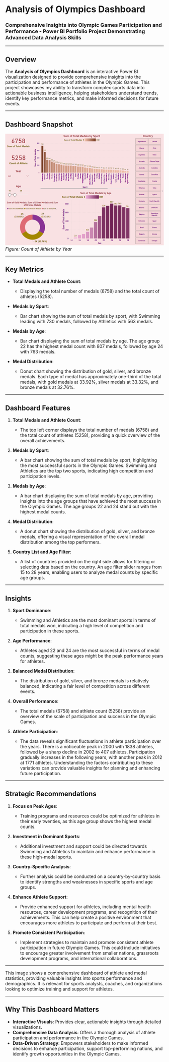 # **Analysis of Olympics Dashboard**  
### **Comprehensive Insights into Olympic Games Participation and Performance - Power BI Portfolio Project Demonstrating Advanced Data Analysis Skills**  

---

## **Overview**  
The **Analysis of Olympics Dashboard** is an interactive Power BI visualization designed to provide comprehensive insights into the participation and performance of athletes in the Olympic Games. This project showcases my ability to transform complex sports data into actionable business intelligence, helping stakeholders understand trends, identify key performance metrics, and make informed decisions for future events.

---

## **Dashboard Snapshot**  

![Count of Athlete by Year](Dashboard_Image.png)  
*Figure: Count of Athlete by Year*  

---

## **Key Metrics**  
- **Total Medals and Athlete Count**:  
   - Displaying the total number of medals (6758) and the total count of athletes (5258).

- **Medals by Sport**:  
   - Bar chart showing the sum of total medals by sport, with Swimming leading with 730 medals, followed by Athletics with 563 medals.

- **Medals by Age**:  
   - Bar chart displaying the sum of total medals by age. The age group 22 has the highest medal count with 807 medals, followed by age 24 with 763 medals.

- **Medal Distribution**:  
   - Donut chart showing the distribution of gold, silver, and bronze medals. Each type of medal has approximately one-third of the total medals, with gold medals at 33.92%, silver medals at 33.32%, and bronze medals at 32.76%.

---

## **Dashboard Features**  

1. **Total Medals and Athlete Count**:  
   - The top left corner displays the total number of medals (6758) and the total count of athletes (5258), providing a quick overview of the overall achievements.

2. **Medals by Sport**:  
   - A bar chart showing the sum of total medals by sport, highlighting the most successful sports in the Olympic Games. Swimming and Athletics are the top two sports, indicating high competition and participation levels.

3. **Medals by Age**:  
   - A bar chart displaying the sum of total medals by age, providing insights into the age groups that have achieved the most success in the Olympic Games. The age groups 22 and 24 stand out with the highest medal counts.

4. **Medal Distribution**:  
   - A donut chart showing the distribution of gold, silver, and bronze medals, offering a visual representation of the overall medal distribution among the top performers.

5. **Country List and Age Filter**:  
   - A list of countries provided on the right side allows for filtering or selecting data based on the country. An age filter slider ranges from 15 to 28 years, enabling users to analyze medal counts by specific age groups.

---

## **Insights**  

1. **Sport Dominance**:  
   - Swimming and Athletics are the most dominant sports in terms of total medals won, indicating a high level of competition and participation in these sports.

2. **Age Performance**:  
   - Athletes aged 22 and 24 are the most successful in terms of medal counts, suggesting these ages might be the peak performance years for athletes.

3. **Balanced Medal Distribution**:  
   - The distribution of gold, silver, and bronze medals is relatively balanced, indicating a fair level of competition across different events.

4. **Overall Performance**:  
   - The total medals (6758) and athlete count (5258) provide an overview of the scale of participation and success in the Olympic Games.
  
5. **Athlete Participation**:
   - The data reveals significant fluctuations in athlete participation over the years. There is a noticeable peak in 2000 with 1838 athletes, followed by a sharp decline in 2002 to 407 athletes. Participation gradually increases in the following years, with another peak in 2012 at 1771 athletes. Understanding the factors contributing to these variations can provide valuable insights for planning and enhancing future participation.

---

## **Strategic Recommendations**  

1. **Focus on Peak Ages**:  
   - Training programs and resources could be optimized for athletes in their early twenties, as this age group shows the highest medal counts.

2. **Investment in Dominant Sports**:  
   - Additional investment and support could be directed towards Swimming and Athletics to maintain and enhance performance in these high-medal sports.

3. **Country-Specific Analysis**:  
   - Further analysis could be conducted on a country-by-country basis to identify strengths and weaknesses in specific sports and age groups.

4. **Enhance Athlete Support**:  
   - Provide enhanced support for athletes, including mental health resources, career development programs, and recognition of their achievements. This can help create a positive environment that encourages more athletes to participate and perform at their best.

5. **Promote Consistent Participation**:  
   - Implement strategies to maintain and promote consistent athlete participation in future Olympic Games. This could include initiatives to encourage greater involvement from smaller nations, grassroots development programs, and international collaborations.

---

This image shows a comprehensive dashboard of athlete and medal statistics, providing valuable insights into sports performance and demographics. It is relevant for sports analysts, coaches, and organizations looking to optimize training and support for athletes.

---

## **Why This Dashboard Matters**  
- **Interactive Visuals**: Provides clear, actionable insights through detailed visualizations.  
- **Comprehensive Data Analysis**: Offers a thorough analysis of athlete participation and performance in the Olympic Games.  
- **Data-Driven Strategy**: Empowers stakeholders to make informed decisions to enhance participation, support top-performing nations, and identify growth opportunities in the Olympic Games.
